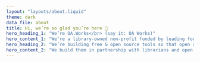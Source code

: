 ```yaml
---
layout: "layouts/about.liquid"
theme: dark
data_file: about
title: Hi, we’re so glad you’re here 👋
hero_heading_1: "We’re OA.Works</br> (say it: OA Works)"
hero_content_1: "We’re a library-owned non-profit funded by leading foundations and libraries. </br>You may have known us as the Open Access Button."
hero_heading_2: "We’re building free & open source tools so that open access is easy and equitable"
hero_content_2: "We build them in partnership with librarians and open advocates striving for a just and kind world."
---
```

